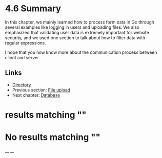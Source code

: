 
# 4.6 Summary

In this chapter, we mainly learned how to process form data in Go through several examples like logging in users and uploading files. We also emphasized that validating user data is extremely important for website security, and we used one section to talk about how to filter data with regular expressions.

I hope that you now know more about the communication process between client and server. 

## Links

  * [Directory](preface.md)
  * Previous section: [File upload](04.5.md)
  * Next chapter: [Database](05.0.md)

#  results matching ""




# No results matching ""

[ __](04.5.md) [ __](05.0.md)
